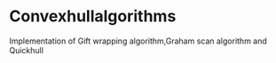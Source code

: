 # Convexhullalgorithms
 Implementation of Gift wrapping algorithm,Graham scan algorithm and Quickhull
